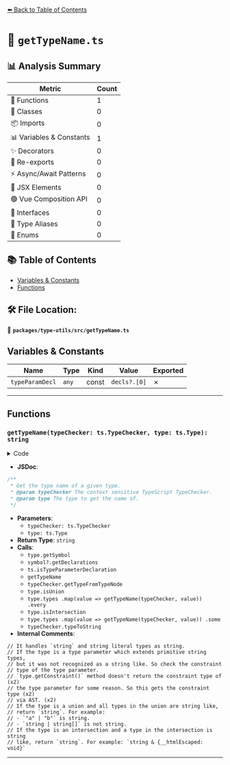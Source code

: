 [⬅️ Back to Table of Contents](../../../index.md)

# 📄 `getTypeName.ts`

## 📊 Analysis Summary

| Metric | Count |
|--------|-------|
| 🔧 Functions | 1 |
| 🧱 Classes | 0 |
| 📦 Imports | 0 |
| 📊 Variables & Constants | 1 |
| ✨ Decorators | 0 |
| 🔄 Re-exports | 0 |
| ⚡ Async/Await Patterns | 0 |
| 💠 JSX Elements | 0 |
| 🟢 Vue Composition API | 0 |
| 📐 Interfaces | 0 |
| 📑 Type Aliases | 0 |
| 🎯 Enums | 0 |

## 📚 Table of Contents

- [Variables & Constants](#variables-constants)
- [Functions](#functions)

## 🛠️ File Location:
📂 **`packages/type-utils/src/getTypeName.ts`**

## Variables & Constants

| Name | Type | Kind | Value | Exported |
|------|------|------|-------|----------|
| `typeParamDecl` | `any` | const | `decls?.[0]` | ✗ |


---

## Functions

### `getTypeName(typeChecker: ts.TypeChecker, type: ts.Type): string`

<details><summary>Code</summary>

```ts
export function getTypeName(
  typeChecker: ts.TypeChecker,
  type: ts.Type,
): string {
  // It handles `string` and string literal types as string.
  if ((type.flags & ts.TypeFlags.StringLike) !== 0) {
    return 'string';
  }

  // If the type is a type parameter which extends primitive string types,
  // but it was not recognized as a string like. So check the constraint
  // type of the type parameter.
  if ((type.flags & ts.TypeFlags.TypeParameter) !== 0) {
    // `type.getConstraint()` method doesn't return the constraint type of
    // the type parameter for some reason. So this gets the constraint type
    // via AST.
    const symbol = type.getSymbol();
    const decls = symbol?.getDeclarations();
    const typeParamDecl = decls?.[0];
    if (
      typeParamDecl != null &&
      ts.isTypeParameterDeclaration(typeParamDecl) &&
      typeParamDecl.constraint != null
    ) {
      return getTypeName(
        typeChecker,
        typeChecker.getTypeFromTypeNode(typeParamDecl.constraint),
      );
    }
  }

  // If the type is a union and all types in the union are string like,
  // return `string`. For example:
  // - `"a" | "b"` is string.
  // - `string | string[]` is not string.
  if (
    type.isUnion() &&
    type.types
      .map(value => getTypeName(typeChecker, value))
      .every(t => t === 'string')
  ) {
    return 'string';
  }

  // If the type is an intersection and a type in the intersection is string
  // like, return `string`. For example: `string & {__htmlEscaped: void}`
  if (
    type.isIntersection() &&
    type.types
      .map(value => getTypeName(typeChecker, value))
      .some(t => t === 'string')
  ) {
    return 'string';
  }

  return typeChecker.typeToString(type);
}
```
</details>

- **JSDoc**:
```ts
/**
 * Get the type name of a given type.
 * @param typeChecker The context sensitive TypeScript TypeChecker.
 * @param type The type to get the name of.
 */
```

- **Parameters**:
  - `typeChecker: ts.TypeChecker`
  - `type: ts.Type`
- **Return Type**: `string`
- **Calls**:
  - `type.getSymbol`
  - `symbol?.getDeclarations`
  - `ts.isTypeParameterDeclaration`
  - `getTypeName`
  - `typeChecker.getTypeFromTypeNode`
  - `type.isUnion`
  - `type.types
      .map(value => getTypeName(typeChecker, value))
      .every`
  - `type.isIntersection`
  - `type.types
      .map(value => getTypeName(typeChecker, value))
      .some`
  - `typeChecker.typeToString`
- **Internal Comments**:
```
// It handles `string` and string literal types as string.
// If the type is a type parameter which extends primitive string types,
// but it was not recognized as a string like. So check the constraint
// type of the type parameter.
// `type.getConstraint()` method doesn't return the constraint type of (x2)
// the type parameter for some reason. So this gets the constraint type (x2)
// via AST. (x2)
// If the type is a union and all types in the union are string like,
// return `string`. For example:
// - `"a" | "b"` is string.
// - `string | string[]` is not string.
// If the type is an intersection and a type in the intersection is string
// like, return `string`. For example: `string & {__htmlEscaped: void}`
```


---
